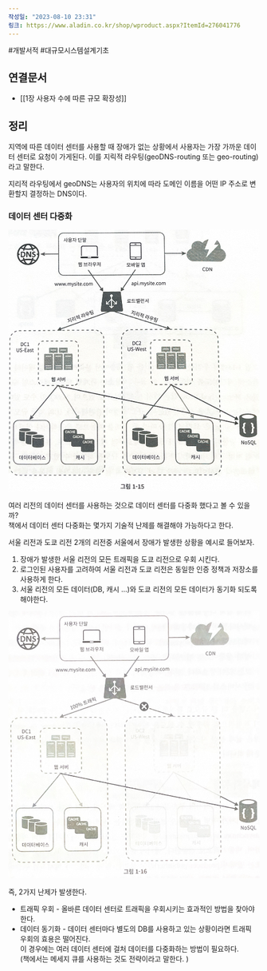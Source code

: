 ```yaml
---
작성일: "2023-08-10 23:31"
링크: https://www.aladin.co.kr/shop/wproduct.aspx?ItemId=276041776
---
```

#개발서적 #대규모시스템설계기초
## 연결문서
- [[1장 사용자 수에 따른 규모 확장성]]

## 정리
지역에 따른 데이터 센터를 사용할 때 장애가 없는 상황에서 사용자는 가장 가까운 데이터 센터로 요청이 가게된다.
이를 지릭적 라우팅(geoDNS-routing 또는 geo-routing)라고 말한다.

지리적 라우팅에서 geoDNS는 사용자의 위치에 따라 도메인 이름을 어떤 IP 주소로 변환할지 결정하는 DNS이다.
### 데이터 센터 다중화
![2020230814155600.png|500](./images/Pasted%20image%2020230814155600.png)

여러 리전의 데이터 센터를 사용하는 것으로 데이터 센터를 다중화 했다고 볼 수 있을까?  
책에서 데이터 센터 다중화는 몇가지 기술적 난제를 해결해야 가능하다고 한다.

서울 리전과 도쿄 리전 2개의 리전중 서울에서 장애가 발생한 상황을 예시로 들어보자.
1. 장애가 발생한 서울 리전의 모든 트래픽을 도쿄 리전으로 우회 시킨다.
2. 로그인된 사용자를 고려하여 서울 리전과 도쿄 리전은 동일한 인증 정책과 저장소를 사용하게 한다.
3. 서울 리전의 모든 데이터(DB, 캐시 ...)와 도쿄 리전의 모든 데이터가 동기화 되도록 해야한다.

![2020230814155647.png|500](./images/Pasted%20image%2020230814155647.png)

즉, 2가지 난제가 발생한다.
- 트래픽 우회 - 올바른 데이터 센터로 트래픽을 우회시키는 효과적인 방법을 찾아야 한다.
- 데이터 동기화 - 데이터 센터마다 별도의 DB를 사용하고 있는 상황이라면 트래픽 우회의 효용은 떨어진다.  
  이 경우에는 여러 데이터 센터에 걸처 데이터를 다중화하는 방법이 필요하다.  
  (책에서는 메세지 큐를 사용하는 것도 전략이라고 말한다. )
